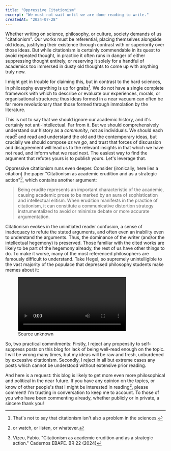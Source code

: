 ```yaml
---
title: "Oppressive Citationism"
excerpt: "We must not wait until we are done reading to write."
createdAt: "2024-07-28"
---
```


Whether writing on science, philosophy, or culture, society demands of us
"citationism". Our works must be referential, placing themselves alongside old
ideas, justifying their existence through contrast with or superiority over
those ideas. But while citationism is certainly commendable in its quest to
avoid repeated thought, in practice it often runs in danger of either
suppressing thought entirely, or reserving it solely for a handful of academics
too immersed in dusty old thoughts to come up with anything truly new.

I might get in trouble for claiming this, but in contrast to the hard sciences,
in philosophy everything is up for grabs[^sci]. We do not have a single
complete framework with which to describe or evaluate our experiences, morals,
or organisational structures; thus ideas formed in a near vacuum can often be
far more revolutionary than those formed through immolation by the literature.

[^sci]: That's not to say that citationism isn't also a problem in the
sciences.

This is not to say that we should ignore our academic history, and it's
certainly not anti-intellectual. Far from it. But we should comprehensively
understand our history as a _community_, not as individuals. We should each
read[^read] and read and understand the old and the contemporary ideas, but crucially
we should compose _as we go_, and trust that forces of discussion and
disagreement will lead us to the relevant insights in that which we have not
read, and inform what we read next. The easiest way to find the argument that
refutes yours is to publish yours. Let's leverage that.

[^read]: or watch, or listen, or whatever.

Oppressive citationism runs even deeper. Consider (ironically, here lies a
citation) the paper "Citationism as academic erudition and as a strategic
action"[^paper], which contains another argument:

[^paper]: Vizeu, Fabio. "Citationism as academic erudition and as a strategic action." Cadernos EBAPE. BR 22 (2024)

> Being erudite represents an important characteristic of the academic, causing
academic prose to be marked by an aura of sophistication and intellectual
elitism. When erudition manifests in the practice of citationism, it can
constitute a communicative distortion strategy instrumentalized to avoid or
minimize debate or more accurate argumentation.

Citationism evokes in the uninitiated reader confusion, a sense of inadequacy
to refute the stated arguments, and often even an inability even to understand
the arguments. Thus, the dominance of the writer (and/or the intellectual
hegemony) is preserved. Those familiar with the cited works are likely to be
part of the hegemony already, the rest of us have other things to do. To make
it worse, many of the most referenced philosophers are famously difficult to
understand. Take Hegel, so supremely unintelligible to the vast majority of the
populace that depressed philosophy students make memes about it:

<figure>
<video controls width="80%">
	<source src="./hegel.mp4" type="video/mp4">
	Video of Hegel in audiobook form being impossible to understand, overlaid with an anime character being in psychological pain.
</video>
<figcaption>
Source unknown
</figcaption>
</figure>

So, two practical commitments: Firstly, I reject any propensity to
self-suppress posts on this blog for lack of being well-read enough on the
topic. I will be wrong many times, but my ideas will be raw and fresh,
unburdened by excessive citationism. Secondly, I reject in all but extreme
cases any posts which cannot be understood without extensive prior reading.

And here is a request: this blog is likely to get more even more philosophical
and political in the near future. If you have any opinion on the topics, or
know of other people's that I might be interested in reading<a href="#fn2"
class="footnote-ref" id="fnref2" role="doc-noteref"><sup>2</sup></a>, please
comment! I'm trusting in conversation to keep me to account. To those of you
who have been commenting already, whether publicly or in private, a sincere
thank you!
